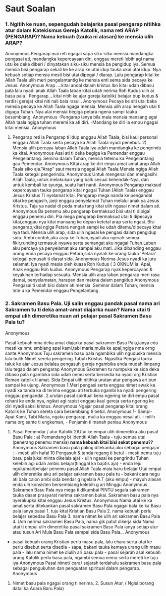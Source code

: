 # Saut Soalan

### 1. Ngitih ke nuan, sepengudah belajarka pasal pengarap nitihka atur dalam Katekismus Gereja Katolik, nama reti ARAP (PENGARAP)? Nama kebuah (tauka ni alasan) ke mensia ulih ARAP?

Anonymous
Pengarap mai reti ngagai sapa siku-siku mensia mandangka pengasai ati, mandangka kepercayaan diri, enggau mereti lebih agi nama utai ke deka diberi / dinyatakan siku-siku mensia ba pengidup iya. Semua mensia bisi pengarap sekali ke ke arap ke utai idup tauka ukai utai idup. Nya kebuah setiap mensia mesti bisi utai dipegai / diarap. Lalu pengarap kitai ke Allah Taala ulih meri pengelantantlg ke mensia enti sema sida oecaya ke Jesus.
Anonymous
Arap ....kitai andal dalam kristus lbn kitai udah dibasu pala lalu nyadi anak Allah Taala laban kitai udah nerima Roh Kudus ulih ai basu pala . Pengarap....kitai nitih ke ajar gereja katolik( belajar bup kudus & terdisi gereja) kitai niti nali bala rasul..
Anonymous
Pecaya ke siti utai baka mensia pecaya ke Allah Taala ngaga mensia. Mensia ulih arap nengah utai ti digaga Tuhan. Nya alai mensia begiga petara ngena sampi tauka besembiang.
Anonymous
-Pengarap ianya bila maia mensia mansang agai Allah taala ngiga tuhan meremi ka ati diri. -Mandang ke diri ia empu ngagai kitai mensia.
Anonymous
1) Pengarap reti ia Pengarap ti idup enggau Allah Taala, bisi kaul personal enggau Allah Taala serta pecaya ka Allah Taala nyadi penebus.  2) Mensia ulih percaya laban Allah Taala iya udah mandangka ke pengrindu ka kitai.
Anonymous
Asai ati ti deka begiga ka Pemendar enggau Pengelantang. Semina dalam Tuhan, mensia tetemu ka Pengelantang gau Pemendar.
Anonymous
Kitai arap ke diri empu amat amat arap Allah Taala siko aja."Arap" saut mensia ngagai Allah Taala.Mensia ngiga Allah Taala ketegal pengerindu.
Anonymous
Untuk mengenal dan mengasihi Allah Taala, untuk melakukan yang baik sesuai kehendak-Nya, dan untuk kembali ke syurga, suatu hari nanti.
Anonymous
 Pengarap maksud kepercayaan tauka pengarap kitai ngagai Tuhan (Allah Taala) enggau Jesus Kristus TI nyelamat kitai. Pengarap mega nanda ke pengandal kitai ke pengasih, janji enggau penyelamat Tuhan melalui anak ya Jesus Kristus. Taja ya nadai di peda mata tang kitai ulih ngasai nimet dalam ati.
Anonymous
Ba penemu aku pengarap bermaksud bisi utai ti dipigai enggau penemu diri. Pia mega pengarap bermaksud utai ti dipecaya kitai,enggau nya kitai mansang ke depan ketetal arap serta ngasi. Bisi pengarap,kitai ngiga Petara nengah sampi ke udah ditemu/dipecaya kitai nya tadi. Mensia ulih arap, sida ulih ngasai ke pengasi dalam pengidup sida. Ambi contoh,aku arap ke Tuhan,nyadi aku nyerah semua fikir,runding termasuk nyawa serta semangat aku ngagai Tuhan.Laban aku percaya ya penyelamat aku sampai aku mati. Jika dibanding enggau orang enda pecaya enggau Petara,sida nyalah ke orang tauka 'Petara' ketegal penusah ti diasai sida.
Anonymous
Nerima Jesus nyadi ka juru selamat. Iya nyadi mesia oleh kuasa Roh Kudus ( 3 OKNUM ia: Apai, Anak enggau Roh kudus.
Anonymous
Pengarap nyak kepercayaan & keyakinan terhadap sesuatu. Mensia ulih arap laban pengarap meri rasa damai, penyelamatan, harapan dan makna dalam pengidup
Anonymous
Pengasai ti udah bisi dalam ati mensia. Seminar dalam Tuhan, mensia tete u ka Pemendar enggau Pengelantang.

### 2. Sakramen Basu Pala. Uji salin enggau pandak pasal nama ari Sakramen tu ti deka amat-amat diajarka nuan? Nama utai ti empai ulih dimeretika nuan ari pelajar pasal Sakramen Basu Pala tu?

Anonymous

Pasal kebuah nma deka amat diajarka pasal sakramen Basu Pala,ianya cda mesti ka nmu smbiang apai kami,tabi maria,mulia ke apai,ngiga nma orng sante
Anonymous
Tuju sakramen basu pala ngambika ulih nguduska mensia lalu bulih Nimet sereta pengering Tubuh Kristus. Ngasilka Pengasi tauka taluk ke ajar Jesus belalau pengasuh gereja ngambika enda mudah limpang lalu tegap dalam pengarap
Anonymous
Sakramen tu numpuka ke sida deka dibaso pala ngambika sida udah nemu serta bersedia ka nyadi org Kristian Roman katolik ti amat. Sida Empai ulih nitihka urutan atur pengawa ari pun sampai ke ujung.
Anonymous
1.Meri pengasi serta enggau nimet awak ka nyadi ka tanda ka di terima enggau ati terbuka ngambi ka nyadi pengering enggau pengandal.  2.urutan pasal spiritual kena ngering ke diri empu pasal rohani ke enda nya, ngikat agi rapist enggau kaul gereja serta ngering ke diri nyadi saksi kristus.
Anonymous
Ngajar pasal pengarap kitai orang Katolik ke Tuhan sereta cara besembiang ti betul.
Anonymous
1- Sampi- Apai Kami, Tabi Maria, ngaku pengarap, mulia ka enggau nesal ati.  - milih nama org sante ti engkeman, - Penjamin ti manah peniau
Anonymous
1) Pasal Pemendar / atur Katolik   2)Utai ke empai ulih dimeretika aku pasal Basu Pala : a) Pemandang  b) Identiti Allah Taala - tuju semua utai (penerang penemu mensia)   **nama kebuah kitai bisi sekat penemu??**
Anonymous
Sakramen basu pala paling ditekanka aku sebagai pengajar ; - mesti ulih hafal 10 Pengasuh & tanda regang ti betul - mesti nemu tuju basu pala(ukai minta dikelala aja) - ulih ngasai ke pengrindu Tuhan kelebih agi udah ambis belajar(tinggal ka baptis aja) - enda leju ngulu/mai/belajar penemu pasal Allah Taala maia baru belajar  Utai empai ulih dimeretika aku ari pelajar sakramen basu pala tu - bakani cara negu ati bala calon ambi sida bendar g ngelala A.T (aku empu) - mayuh alasan enda ulh konsisten bersembiang kelebih g ari Minggu
Anonymous
Sakramen Basu Pala nya mega ti dikumbai PINTU segala sakramen tauka dasar prasyarat nerima sakramen bukai. Sakramen basu pala nya nyerakupka kitai enggau Jesus Kristus.
Anonymous
Nama utai ke ka amat serta ditekankan pasal sakramen Basu Pala ngagai bala ke ka Basu pala ianya pasal  1. tuju kitai Kristian Basu Pala 2. nama kebuah perlu belajar sebedau Basu Pala 3. nama nimet ke ulih ari sakramen Basu Pala 4. Udh nerima sakramen Basu Pala, nama gik patut dikerja sida   Nama utai ti empai ulih dimeretika pasal sakramen Basu Pala ianya setiap atur atau tusun  Ari Mula Basu Pala sampai sida Basu Pala...
Anonymous
- pasal kebuah urang Kristian perlu masu pala, lalu chara serta utai ke perlu disebut serta disedia - sapa, bakani tauka kemaya urang ulih masu pala - lalu nama nimet ke diulih ari basu pala - pasal sejarah asal kebuah urang Katolik perlu basu pala, ngambi semua nemu serta mereti ke tuju iya
Anonymous
Pasal nimet/ cara/ sejarah terdahulu sakramen basu pala sebagai pengukuhan dan penguatan spiritual dalam pengarap.
Anonymous
1. Nimet basu pala ngagai orang ti nerima. 2. Susun Atur, ( Ngisi borang datai ka Acara Baru Pala)
